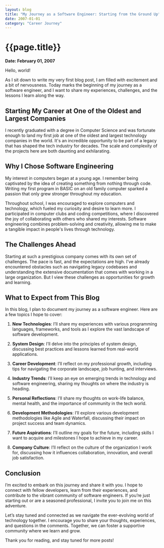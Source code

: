 ```yaml
---
layout: blog
title: "My Journey as a Software Engineer: Starting from the Ground Up"
date: 2007-01-01
category: "Career Journey"
---
```



# {{page.title}}

**Date: February 01, 2007**

Hello, world!

As I sit down to write my very first blog post, I am filled with excitement and a bit of nervousness. Today marks the beginning of my journey as a software engineer, and I want to share my experiences, challenges, and the lessons I learn along the way.

## Starting My Career at One of the Oldest and Largest Companies

I recently graduated with a degree in Computer Science and was fortunate enough to land my first job at one of the oldest and largest technology companies in the world. It's an incredible opportunity to be part of a legacy that has shaped the tech industry for decades. The scale and complexity of the projects here are both daunting and exhilarating.

## Why I Chose Software Engineering

My interest in computers began at a young age. I remember being captivated by the idea of creating something from nothing through code. Writing my first program in BASIC on an old family computer sparked a passion that only grew stronger throughout my education. 

Throughout school, I was encouraged to explore computers and technology, which fueled my curiosity and desire to learn more. I participated in computer clubs and coding competitions, where I discovered the joy of collaborating with others who shared my interests. Software engineering combines problem-solving and creativity, allowing me to make a tangible impact in people's lives through technology.

## The Challenges Ahead

Starting at such a prestigious company comes with its own set of challenges. The pace is fast, and the expectations are high. I’ve already encountered obstacles such as navigating legacy codebases and understanding the extensive documentation that comes with working in a large organization. But I view these challenges as opportunities for growth and learning.

## What to Expect from This Blog

In this blog, I plan to document my journey as a software engineer. Here are a few topics I hope to cover:

1. **New Technologies**: I’ll share my experiences with various programming languages, frameworks, and tools as I explore the vast landscape of software development.

2. **System Design**: I’ll delve into the principles of system design, discussing best practices and lessons learned from real-world applications.

3. **Career Development**: I’ll reflect on my professional growth, including tips for navigating the corporate landscape, job hunting, and interviews.

4. **Industry Trends**: I’ll keep an eye on emerging trends in technology and software engineering, sharing my thoughts on where the industry is heading.

5. **Personal Reflections**: I’ll share my thoughts on work-life balance, mental health, and the importance of community in the tech world.

6. **Development Methodologies**: I’ll explore various development methodologies like Agile and Waterfall, discussing their impact on project success and team dynamics.

7. **Future Aspirations**: I’ll outline my goals for the future, including skills I want to acquire and milestones I hope to achieve in my career.

8. **Company Culture**: I’ll reflect on the culture of the organization I work for, discussing how it influences collaboration, innovation, and overall job satisfaction.

## Conclusion

I’m excited to embark on this journey and share it with you. I hope to connect with fellow developers, learn from their experiences, and contribute to the vibrant community of software engineers. If you’re just starting out or are a seasoned professional, I invite you to join me on this adventure.

Let’s stay tuned and connected as we navigate the ever-evolving world of technology together. I encourage you to share your thoughts, experiences, and questions in the comments. Together, we can foster a supportive community where we learn and grow.

Thank you for reading, and stay tuned for more posts!
